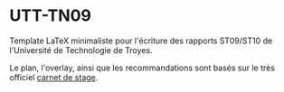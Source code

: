 # UTT-TN09

Template LaTeX minimaliste pour l'écriture des rapports ST09/ST10 de l'Université de Technologie de Troyes.

Le plan, l'overlay, ainsi que les recommandations sont basés sur le très officiel [carnet de stage](carnet_pour_A17-1.pdf).
